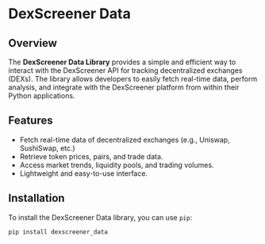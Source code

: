 # DexScreener Data

## Overview
The **DexScreener Data Library** provides a simple and efficient way to interact with the DexScreener API for tracking decentralized exchanges (DEXs). The library allows developers to easily fetch real-time data, perform analysis, and integrate with the DexScreener platform from within their Python applications.

## Features
- Fetch real-time data of decentralized exchanges (e.g., Uniswap, SushiSwap, etc.)
- Retrieve token prices, pairs, and trade data.
- Access market trends, liquidity pools, and trading volumes.
- Lightweight and easy-to-use interface.

## Installation

To install the DexScreener Data library, you can use `pip`:

```bash
pip install dexscreener_data
